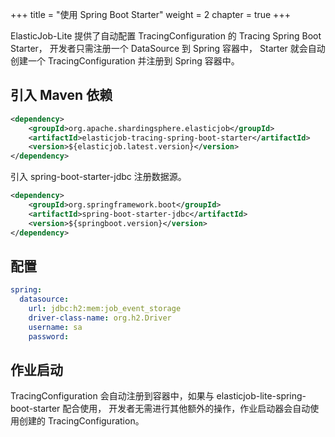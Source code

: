 +++
title = "使用 Spring Boot Starter"
weight = 2
chapter = true
+++

ElasticJob-Lite 提供了自动配置 TracingConfiguration 的 Tracing Spring Boot Starter，
开发者只需注册一个 DataSource 到 Spring 容器中，
Starter 就会自动创建一个 TracingConfiguration 并注册到 Spring 容器中。

## 引入 Maven 依赖

```xml
<dependency>
    <groupId>org.apache.shardingsphere.elasticjob</groupId>
    <artifactId>elasticjob-tracing-spring-boot-starter</artifactId>
    <version>${elasticjob.latest.version}</version>
</dependency>
```

引入 spring-boot-starter-jdbc 注册数据源。

```xml
<dependency>
    <groupId>org.springframework.boot</groupId>
    <artifactId>spring-boot-starter-jdbc</artifactId>
    <version>${springboot.version}</version>
</dependency>
```

## 配置

```yaml
spring:
  datasource:
    url: jdbc:h2:mem:job_event_storage
    driver-class-name: org.h2.Driver
    username: sa
    password:
```

## 作业启动

TracingConfiguration 会自动注册到容器中，如果与 elasticjob-lite-spring-boot-starter 配合使用，
开发者无需进行其他额外的操作，作业启动器会自动使用创建的 TracingConfiguration。
